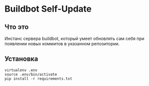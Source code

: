 Buildbot Self-Update
====

Что это
---

Инстанс сервера buildbot, который умеет обновлять сам себя при появлении новых коммитов в указанном репозитории.

Установка
---

    virtualenv .env
    source .env/bin/activate
    pip install -r requirements.txt
